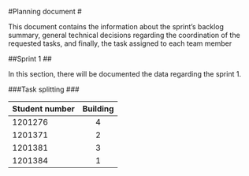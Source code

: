 #Planning document #

This document contains the information about the sprint’s backlog summary, general technical decisions
regarding the coordination of the requested tasks, and finally, the task assigned to each team member

##Sprint 1 ##

In this section, there will be documented the data regarding the sprint 1.

###Task splitting ###

| Student number | Building |
|:---------------|:--------:|
| 1201276        |    4     |
| 1201371        |    2     |
| 1201381        |    3     |
| 1201384        |    1     |
